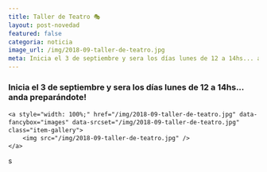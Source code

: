 ```yaml
---
title: Taller de Teatro 🎭
layout: post-novedad
featured: false
categoria: noticia
image_url: /img/2018-09-taller-de-teatro.jpg
meta: Inicia el 3 de septiembre y sera los días lunes de 12 a 14hs... anda preparándote! 
---
```


<h3>Inicia el 3 de septiembre y sera los días lunes de 12 a 14hs... anda preparándote! </h3>

<div style="position: relative;">
	<div class="gallery col-3">

	<a style="width: 100%;" href="/img/2018-09-taller-de-teatro.jpg" data-fancybox="images" data-srcset="/img/2018-09-taller-de-teatro.jpg" class="item-gallery">
		<img src="/img/2018-09-taller-de-teatro.jpg" />
	</a>

</div>
</div>

s